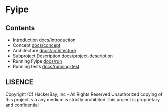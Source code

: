 # Fyipe

## Contents

-   Introduction [docs/introduction](/docs/introduction.md)
-   Concept [docs/concept](/docs/concept.md)
-   Architecture [docs/architecture](/docs/architecture.md)
-   Subproject Description [docs/project-description](/docs/project-description.md)
-   Running Fyipe [docs/run](/docs/run.md)
-   Running tests [docs/running-test](/docs/running-tests.md)

## LISENCE

Copyright (C) HackerBay, Inc - All Rights Reserved
Unauthorized copying of this project, via any medium is strictly prohibited
This project is proprietary and confidential

